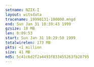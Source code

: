 ```yaml
---
setname: NZIX-I
layout: witsdata
tracename: 19990131-100000.mngd
end: Sun Jan 31 10:39:43 1999
gzsize: 18 MB
len: 0:09:53
start: Sun Jan 31 10:29:50 1999
totalwirelen: 173 MB
pkts: <1 million
size: 41 MB
md5: 5c41c6d2f2a4493f833455263fb28795
---
```

